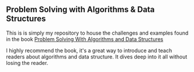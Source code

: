 ## Problem Solving with Algorithms & Data Structures

This is is simply my repository to house the challenges and examples found in the book [Problem Solving With Algorithms and Data Structures](https://www.amazon.com/Problem-Solving-Algorithms-Structures-Python/dp/1590282574)

I highly recommend the book, it's a great way to introduce and teach readers about algorithms and data structure. It dives deep into it all without losing the reader.